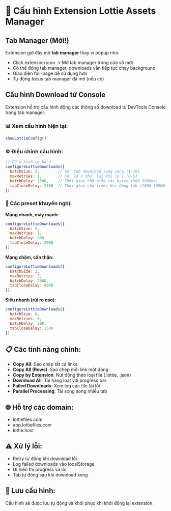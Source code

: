 # 🔧 Cấu hình Extension Lottie Assets Manager

## Tab Manager (Mới!)

Extension giờ đây mở **tab manager** thay vì popup nhỏ:
- Click extension icon → Mở tab manager trong cửa sổ mới
- Có thể đóng tab manager, downloads vẫn tiếp tục chạy background
- Giao diện full-page dễ sử dụng hơn
- Tự động focus tab manager đã mở (nếu có)

## Cấu hình Download từ Console

Extension hỗ trợ cấu hình động các thông số download từ DevTools Console trong tab manager:

### 📊 Xem cấu hình hiện tại:
```javascript
showLottieConfig()
```

### ⚙️ Điều chỉnh cấu hình:
```javascript
// Cấu hình cơ bản
configureLottieDownloads({
  batchSize: 3,        // Số tab download song song (1-10)
  maxRetries: 1,       // Số lần thử lại khi lỗi (0-5)
  batchDelay: 1500,    // Thời gian chờ giữa các batch (500-5000ms)
  tabCloseDelay: 2500  // Thời gian chờ trước khi đóng tab (1000-10000ms)
})
```

### 🚀 Các preset khuyến nghị:

**Mạng nhanh, máy mạnh:**
```javascript
configureLottieDownloads({
  batchSize: 5,
  maxRetries: 1,
  batchDelay: 800,
  tabCloseDelay: 2000
})
```

**Mạng chậm, cẩn thận:**
```javascript
configureLottieDownloads({
  batchSize: 2,
  maxRetries: 3,
  batchDelay: 2000,
  tabCloseDelay: 4000
})
```

**Siêu nhanh (rủi ro cao):**
```javascript
configureLottieDownloads({
  batchSize: 8,
  maxRetries: 0,
  batchDelay: 500,
  tabCloseDelay: 1500
})
```

## 📋 Các tính năng chính:

- **Copy All**: Sao chép tất cả links
- **Copy All (Rows)**: Sao chép mỗi link một dòng
- **Copy by Extension**: Nút động theo loại file (.lottie, .json)
- **Download All**: Tải hàng loạt với progress bar
- **Failed Downloads**: Xem log các file tải lỗi
- **Parallel Processing**: Tải song song nhiều tab

## 🌐 Hỗ trợ các domain:
- lottiefiles.com
- app.lottiefiles.com  
- lottie.host

## ⚠️ Xử lý lỗi:
- Retry tự động khi download lỗi
- Log failed downloads vào localStorage
- UI hiển thị progress và lỗi
- Tab tự đóng sau khi download xong

## 💾 Lưu cấu hình:
Cấu hình sẽ được lưu tự động và khôi phục khi khởi động lại extension.
